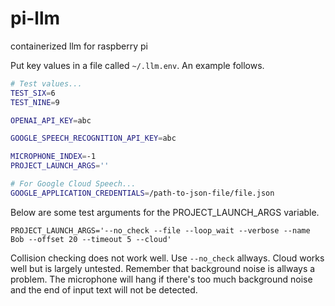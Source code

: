 # pi-llm
containerized llm for raspberry pi

Put key values in a file called `~/.llm.env`. An example follows.

```bash
# Test values...
TEST_SIX=6
TEST_NINE=9

OPENAI_API_KEY=abc

GOOGLE_SPEECH_RECOGNITION_API_KEY=abc

MICROPHONE_INDEX=-1
PROJECT_LAUNCH_ARGS=''

# For Google Cloud Speech...
GOOGLE_APPLICATION_CREDENTIALS=/path-to-json-file/file.json

```

Below are some test arguments for the PROJECT_LAUNCH_ARGS variable.

```
PROJECT_LAUNCH_ARGS='--no_check --file --loop_wait --verbose --name Bob --offset 20 --timeout 5 --cloud'
```

Collision checking does not work well. Use `--no_check` allways. Cloud works well but is largely untested. Remember that background noise is allways a problem. The microphone will hang if there's too much background noise and the end of input text will not be detected.
